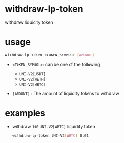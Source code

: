 # withdraw-lp-token

withdraw liquidity token

# usage

```sh
withdraw-lp-token <TOKEN_SYMBOL> [AMOUNT]
```

- `<TOKEN_SYMBOL>`: can be one of the following
  
    - `UNI-V2[USDT]`
    - `UNI-V2[WETH]`
    - `UNI-V2[WBTC]`
    
- `[AMOUNT]` : The amount of liquidity tokens to withdraw

# examples

- withdraw `100` `UNI-V2[WBTC]` liquidity token

    ```sh
    withdraw-lp-token UNI-V2[WBTC] 0.01 
    ```

    
